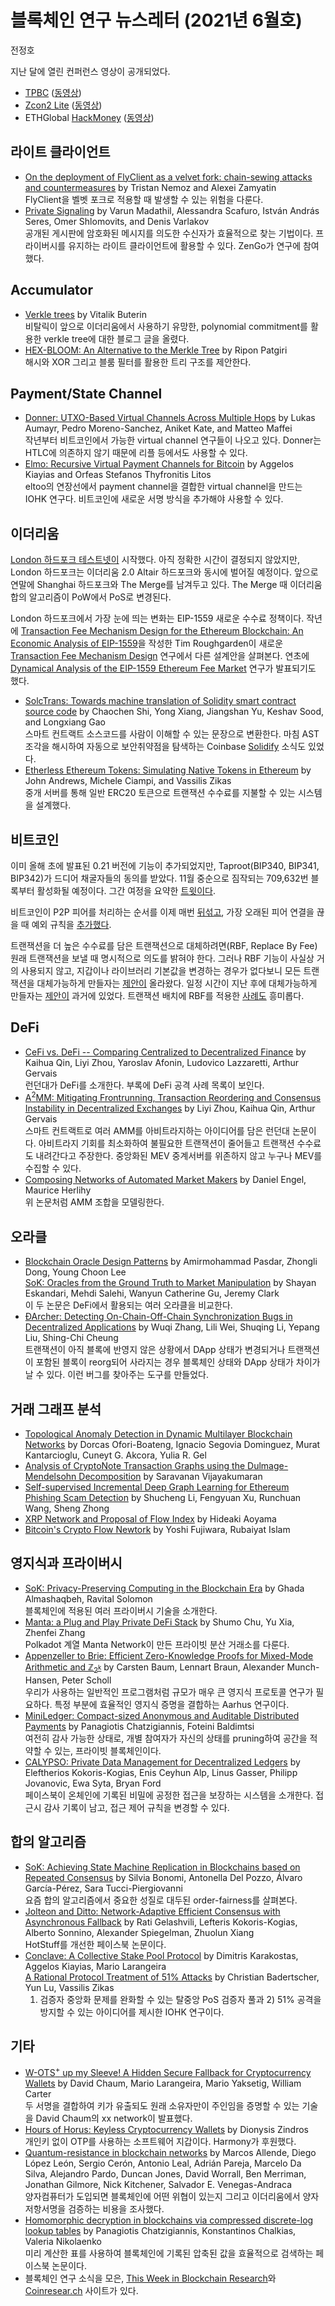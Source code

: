 # 블록체인 연구 뉴스레터 (2021년 6월호)

전정호

지난 달에 열린 컨퍼런스 영상이 공개되었다.
* [TPBC](http://tpbc2021.blockchain-workshop.net/) ([동영상](https://www.youtube.com/watch?v=LUkF7WJUD5A&list=PL6gDSlAYYfLeb0j2f7xxsbh9-bzToXMhG))
* [Zcon2 Lite](https://www.zfnd.org/zcon/2/) ([동영상](https://www.youtube.com/watch?v=jyZDUcLbUtc&list=PL40dyJ0UYTLLa68H9ibpiSZqeevqKizg4))
* ETHGlobal [HackMoney](https://hackathon.money/) ([동영상](https://www.youtube.com/watch?v=04qTjRr0YXw&list=PLXzKMXK2aHh7i0_bDRivA-GTVgj-oVKU0))

## 라이트 클라이언트

* [On the deployment of FlyClient as a velvet fork: chain-sewing attacks and countermeasures](https://eprint.iacr.org/2021/782)
  by Tristan Nemoz and Alexei Zamyatin<br>
  FlyClient을 벨벳 포크로 적용할 때 발생할 수 있는 위험을 다룬다.
* [Private Signaling](https://eprint.iacr.org/2021/853) by Varun Madathil,
  Alessandra Scafuro, István András Seres, Omer Shlomovits, and Denis
  Varlakov<br>
  공개된 게시판에 암호화된 메시지를 의도한 수신자가 효율적으로 찾는 기법이다.
  프라이버시를 유지하는 라이트 클라이언트에 활용할 수 있다. ZenGo가 연구에
  참여했다.

## Accumulator

* [Verkle trees](https://vitalik.ca/general/2021/06/18/verkle.html) by Vitalik
  Buterin<br>
  비탈릭이 앞으로 이더리움에서 사용하기 유망한, polynomial commitment를 활용한
  verkle tree에 대한 블로그 글을 올렸다.
* [HEX-BLOOM: An Alternative to the Merkle Tree](https://eprint.iacr.org/2021/773)
  by Ripon Patgiri<br>
  해시와 XOR 그리고 블룸 필터를 활용한 트리 구조를 제안한다.

## Payment/State Channel

* [Donner: UTXO-Based Virtual Channels Across Multiple Hops](https://eprint.iacr.org/2021/855)
  by Lukas Aumayr, Pedro Moreno-Sanchez, Aniket Kate, and Matteo Maffei<br>
  작년부터 비트코인에서 가능한 virtual channel 연구들이 나오고 있다. Donner는
  HTLC에 의존하지 않기 때문에 리플 등에서도 사용할 수 있다.
* [Elmo: Recursive Virtual Payment Channels for Bitcoin](https://eprint.iacr.org/2021/747)
  by Aggelos Kiayias and Orfeas Stefanos Thyfronitis Litos<br>
  eltoo의 연장선에서 payment channel을 결합한 virtual channel을 만드는 IOHK
  연구다. 비트코인에 새로운 서명 방식을 추가해야 사용할 수 있다.

## 이더리움

[London 하드포크 테스트넷이](https://blog.ethereum.org/2021/06/18/london-testnets-announcement/)
시작했다. 아직 정확한 시간이 결정되지 않았지만, London 하드포크는 이더리움 2.0
Altair 하드포크와 동시에 벌어질 예정이다. 앞으로 연말에 Shanghai 하드포크와 The
Merge를 남겨두고 있다. The Merge 때 이더리움 합의 알고리즘이 PoW에서 PoS로
변경된다.

London 하드포크에서 가장 눈에 띄는 변화는 EIP-1559 새로운 수수료 정책이다. 
작년에 [Transaction Fee Mechanism Design for the Ethereum Blockchain: An Economic Analysis of EIP-1559](https://arxiv.org/abs/2012.00854)을
작성한 Tim Roughgarden이 새로운 [Transaction Fee Mechanism Design](https://arxiv.org/abs/2106.01340)
연구에서 다른 설계안을 살펴본다. 연초에 [Dynamical Analysis of the EIP-1559 Ethereum Fee Market](https://arxiv.org/abs/2102.10567)
연구가 발표되기도 했다.

* [SolcTrans: Towards machine translation of Solidity smart contract source code](https://arxiv.org/abs/2106.06458)
  by Chaochen Shi, Yong Xiang, Jiangshan Yu, Keshav Sood, and Longxiang Gao<br>
  스마트 컨트랙트 소스코드를 사람이 이해할 수 있는 문장으로 변환한다. 마침 AST
  조각을 해시하여 자동으로 보안취약점을 탐색하는 Coinbase [Solidify](https://blog.coinbase.com/introducing-solidify-a-tool-to-automatically-detect-and-classify-smart-contract-security-risks-73a1338fdbbe)
  소식도 있었다.
* [Etherless Ethereum Tokens: Simulating Native Tokens in Ethereum](https://eprint.iacr.org/2021/766)
  by John Andrews, Michele Ciampi, and Vassilis Zikas<br>
  중개 서버를 통해 일반 ERC20 토큰으로 트랜잭션 수수료를 지불할 수 있는 시스템을
  설계했다.

## 비트코인

이미 올해 초에 발표된 0.21 버전에 기능이 추가되었지만, Taproot(BIP340, BIP341,
BIP342)가 드디어 채굴자들의 동의를 받았다. 11월 중순으로 짐작되는 709,632번
블록부터 활성화될 예정이다. 그간 여정을 요약한 [트윗이다](https://twitter.com/pwuille/status/1403725170993336322).

비트코인이 P2P 피어를 처리하는 순서를 이제 매번 [뒤섞고](https://github.com/bitcoin/bitcoin/pull/22144),
가장 오래된 피어 연결을 끊을 때 예외 규칙을 [추가했다](https://github.com/bitcoin/bitcoin/pull/21261).

트랜잭션을 더 높은 수수료를 담은 트랜잭션으로 대체하려면(RBF, Replace By Fee)
원래 트랜잭션을 보낼 때 명시적으로 의도를 밝혀야 한다. 그러나 RBF 기능이 사실상
거의 사용되지 않고, 지갑이나 라이브러리 기본값을 변경하는 경우가 없다보니 모든
트랜잭션을 대체가능하게 만들자는 [제안이](https://lists.linuxfoundation.org/pipermail/bitcoin-dev/2021-June/019074.html)
올라왔다. 일정 시간이 지난 후에 대체가능하게 만들자는 [제안이](https://github.com/bitcoin/bitcoin/pull/1082)
과거에 있었다. 트랜잭션 배치에 RBF를 적용한 [사례도](https://blog.cardcoins.co/rbf-batching-at-cardcoins-diving-into-the-mempool-s-dark-reorg-forest)
흥미롭다.

## DeFi

* [CeFi vs. DeFi -- Comparing Centralized to Decentralized Finance](https://www.notion.so/dsrv/2021-7-ea1e668b700a49a89ede116ac8f15281)
  by Kaihua Qin, Liyi Zhou, Yaroslav Afonin, Ludovico Lazzaretti, Arthur
  Gervais<br>
  런던대가 DeFi를 소개한다. 부록에 DeFi 공격 사례 목록이 보인다.
* [A<sup>2</sup>MM: Mitigating Frontrunning, Transaction Reordering and Consensus Instability in Decentralized Exchanges](https://arxiv.org/abs/2106.07371)
  by Liyi Zhou, Kaihua Qin, Arthur Gervais<br>
  스마트 컨트랙트로 여러 AMM를 아비트라지하는 아이디어를 담은 런던대 논문이다.
  아비트라지 기회를 최소화하여 불필요한 트랜잭션이 줄어들고 트랜잭션 수수료도
  내려간다고 주장한다. 중앙화된 MEV 중계서버를 위존하지 않고 누구나 MEV를 수집할
  수 있다.
* [Composing Networks of Automated Market Makers](https://arxiv.org/abs/2106.00083)
  by Daniel Engel, Maurice Herlihy<br>
  위 논문처럼 AMM 조합을 모델링한다.

## 오라클

* [Blockchain Oracle Design Patterns](https://arxiv.org/abs/2106.09349) by
  Amirmohammad Pasdar, Zhongli Dong, Young Choon Lee<br>
  [SoK: Oracles from the Ground Truth to Market Manipulation](https://arxiv.org/abs/2106.00667)
  by Shayan Eskandari, Mehdi Salehi, Wanyun Catherine Gu, Jeremy Clark<br>
  이 두 논문은 DeFi에서 활용되는 여러 오라클을 비교한다.
* [ÐArcher: Detecting On-Chain-Off-Chain Synchronization Bugs in Decentralized Applications](https://arxiv.org/abs/2106.09440)
  by Wuqi Zhang, Lili Wei, Shuqing Li, Yepang Liu, Shing-Chi Cheung<br>
  트랜잭션이 아직 블록에 반영지 않은 상황에서 DApp 상태가 변경되거나 트랜잭션이
  포함된 블록이 reorg되어 사라지는 경우 블록체인 상태와 DApp 상태가 차이가 날 수
  있다. 이런 버그를 찾아주는 도구를 만들었다.
  
## 거래 그래프 분석

* [Topological Anomaly Detection in Dynamic Multilayer Blockchain Networks](https://arxiv.org/abs/2106.01806)
  by Dorcas Ofori-Boateng, Ignacio Segovia Dominguez, Murat Kantarcioglu,
  Cuneyt G. Akcora, Yulia R. Gel
* [Analysis of CryptoNote Transaction Graphs using the Dulmage-Mendelsohn Decomposition](https://eprint.iacr.org/2021/760)
  by Saravanan Vijayakumaran
* [Self-supervised Incremental Deep Graph Learning for Ethereum Phishing Scam Detection](https://arxiv.org/abs/2106.10176)
  by Shucheng Li, Fengyuan Xu, Runchuan Wang, Sheng Zhong
* [XRP Network and Proposal of Flow Index](https://arxiv.org/abs/2106.10012) by
  Hideaki Aoyama
* [Bitcoin's Crypto Flow Newtork](https://arxiv.org/abs/2106.11446) by Yoshi
  Fujiwara, Rubaiyat Islam

## 영지식과 프라이버시

* [SoK: Privacy-Preserving Computing in the Blockchain Era](https://eprint.iacr.org/2021/727)
  by Ghada Almashaqbeh, Ravital Solomon<br>
  블록체인에 적용된 여러 프라이버시 기술을 소개한다.
* [Manta: a Plug and Play Private DeFi Stack](https://eprint.iacr.org/2021/743)
  by Shumo Chu, Yu Xia, Zhenfei Zhang<br>
  Polkadot 계열 Manta Network이 만든 프라이빗 분산 거래소를 다룬다.
* [Appenzeller to Brie: Efficient Zero-Knowledge Proofs for Mixed-Mode Arithmetic and ℤ<sub>2<sup>k</sup></sub>](https://eprint.iacr.org/2021/750)
  by Carsten Baum, Lennart Braun, Alexander Munch-Hansen, Peter Scholl<br>
  우리가 사용하는 일반적인 프로그램처럼 규모가 매우 큰 영지식 프로토콜 연구가
  필요하다. 특정 부분에 효율적인 영지식 증명을 결합하는 Aarhus 연구이다.
* [MiniLedger: Compact-sized Anonymous and Auditable Distributed Payments](https://eprint.iacr.org/2021/869)
  by Panagiotis Chatzigiannis, Foteini Baldimtsi<br>
  여전히 감사 가능한 상태로, 개별 참여자가 자신의 상태를 pruning하여 공간을
  적약할 수 있는, 프라이빗 블록체인이다.
* [CALYPSO: Private Data Management for Decentralized Ledgers](https://research.fb.com/publications/calypso-private-data-management-for-decentralized-ledgers/)
  by Eleftherios Kokoris-Kogias, Enis Ceyhun Alp, Linus Gasser, Philipp
  Jovanovic, Ewa Syta, Bryan Ford<br>
  페이스북이 온체인에 기록된 비밀에 공정한 접근을 보장하는 시스템을 소개한다.
  접근시 감사 기록이 남고, 접근 제어 규칙을 변경할 수 있다.

## 합의 알고리즘

* [SoK: Achieving State Machine Replication in Blockchains based on Repeated Consensus](https://arxiv.org/abs/2105.13732)
  by Silvia Bonomi, Antonella Del Pozzo, Álvaro García-Pérez, Sara
  Tucci-Piergiovanni<br>
  요즘 합의 알고리즘에서 중요한 성질로 대두된 order-fairness를 살펴본다.
* [Jolteon and Ditto: Network-Adaptive Efficient Consensus with Asynchronous Fallback](https://arxiv.org/abs/2106.10362)
  by Rati Gelashvili, Lefteris Kokoris-Kogias, Alberto Sonnino, Alexander
  Spiegelman, Zhuolun Xiang<br>
  HotStuff를 개선한 페이스북 논문이다.
* [Conclave: A Collective Stake Pool Protocol](https://eprint.iacr.org/2021/742)
  by Dimitris Karakostas, Aggelos Kiayias, Mario Larangeira<br>
  [A Rational Protocol Treatment of 51% Attacks](https://eprint.iacr.org/2021/897)
  by Christian Badertscher, Yun Lu, Vassilis Zikas<br>
  1) 검증자 중앙화 문제를 완화할 수 있는 탈중앙 PoS 검증자 풀과 2) 51% 공격을
  방지할 수 있는 아이디어를 제시한 IOHK 연구이다.

## 기타

* [W-OTS<sup>+</sup> up my Sleeve! A Hidden Secure Fallback for Cryptocurrency Wallets](https://eprint.iacr.org/2021/872)
  by David Chaum, Mario Larangeira, Mario Yaksetig, William Carter<br>
  두 서명을 결합하여 키가 유출되도 원래 소유자만이 주인임을 증명할 수 있는
  기술을 David Chaum의 xx network이 발표했다.
* [Hours of Horus: Keyless Cryptocurrency Wallets](https://eprint.iacr.org/2021/715)
  by Dionysis Zindros<br>
  개인키 없이 OTP를 사용하는 소프트웨어 지갑이다. Harmony가 후원했다.
* [Quantum-resistance in blockchain networks](https://arxiv.org/abs/2106.06640)
  by Marcos Allende, Diego López León, Sergio Cerón, Antonio Leal, Adrián
  Pareja, Marcelo Da Silva, Alejandro Pardo, Duncan Jones, David Worrall, Ben
  Merriman, Jonathan Gilmore, Nick Kitchener, Salvador E. Venegas-Andraca<br>
  양자컴퓨터가 도입되면 블록체인에 어떤 위협이 있는지 그리고 이더리움에서
  양자저항서명을 검증하는 비용을 조사했다.
* [Homomorphic decryption in blockchains via compressed discrete-log lookup tables](https://eprint.iacr.org/2021/899)
  by Panagiotis Chatzigiannis, Konstantinos Chalkias, Valeria Nikolaenko<br>
  미리 계산한 표를 사용하여 블록체인에 기록된 압축된 값을 효율적으로 검색하는
  페이스북 논문이다.
* 블록체인 연구 소식을 모은, [This Week in Blockchain Research](https://zkcapital.substack.com/)와
  [Coinresear.ch](https://www.coinresear.ch/) 사이트가 있다.

